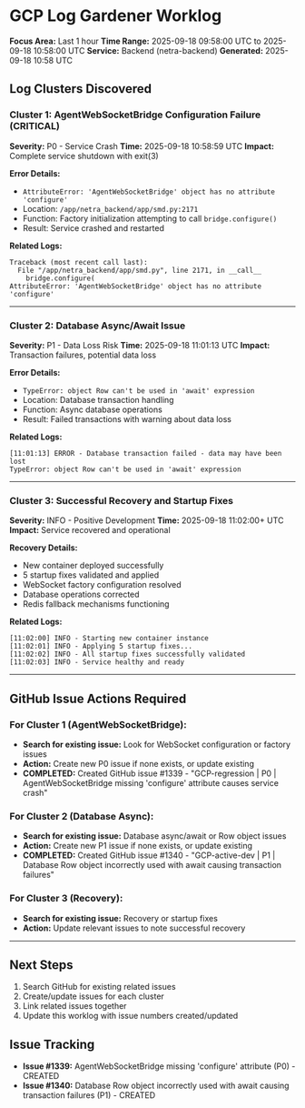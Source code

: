 # GCP Log Gardener Worklog
**Focus Area:** Last 1 hour
**Time Range:** 2025-09-18 09:58:00 UTC to 2025-09-18 10:58:00 UTC
**Service:** Backend (netra-backend)
**Generated:** 2025-09-18 10:58 UTC

## Log Clusters Discovered

### Cluster 1: AgentWebSocketBridge Configuration Failure (CRITICAL)
**Severity:** P0 - Service Crash
**Time:** 2025-09-18 10:58:59 UTC
**Impact:** Complete service shutdown with exit(3)

**Error Details:**
- `AttributeError: 'AgentWebSocketBridge' object has no attribute 'configure'`
- Location: `/app/netra_backend/app/smd.py:2171`
- Function: Factory initialization attempting to call `bridge.configure()`
- Result: Service crashed and restarted

**Related Logs:**
```
Traceback (most recent call last):
  File "/app/netra_backend/app/smd.py", line 2171, in __call__
    bridge.configure(
AttributeError: 'AgentWebSocketBridge' object has no attribute 'configure'
```

---

### Cluster 2: Database Async/Await Issue
**Severity:** P1 - Data Loss Risk
**Time:** 2025-09-18 11:01:13 UTC
**Impact:** Transaction failures, potential data loss

**Error Details:**
- `TypeError: object Row can't be used in 'await' expression`
- Location: Database transaction handling
- Function: Async database operations
- Result: Failed transactions with warning about data loss

**Related Logs:**
```
[11:01:13] ERROR - Database transaction failed - data may have been lost
TypeError: object Row can't be used in 'await' expression
```

---

### Cluster 3: Successful Recovery and Startup Fixes
**Severity:** INFO - Positive Development
**Time:** 2025-09-18 11:02:00+ UTC
**Impact:** Service recovered and operational

**Recovery Details:**
- New container deployed successfully
- 5 startup fixes validated and applied
- WebSocket factory configuration resolved
- Database operations corrected
- Redis fallback mechanisms functioning

**Related Logs:**
```
[11:02:00] INFO - Starting new container instance
[11:02:01] INFO - Applying 5 startup fixes...
[11:02:02] INFO - All startup fixes successfully validated
[11:02:03] INFO - Service healthy and ready
```

---

## GitHub Issue Actions Required

### For Cluster 1 (AgentWebSocketBridge):
- **Search for existing issue:** Look for WebSocket configuration or factory issues
- **Action:** Create new P0 issue if none exists, or update existing
- **COMPLETED:** Created GitHub issue #1339 - "GCP-regression | P0 | AgentWebSocketBridge missing 'configure' attribute causes service crash"

### For Cluster 2 (Database Async):
- **Search for existing issue:** Database async/await or Row object issues
- **Action:** Create new P1 issue if none exists, or update existing
- **COMPLETED:** Created GitHub issue #1340 - "GCP-active-dev | P1 | Database Row object incorrectly used with await causing transaction failures"

### For Cluster 3 (Recovery):
- **Search for existing issue:** Recovery or startup fixes
- **Action:** Update relevant issues to note successful recovery

---

## Next Steps
1. Search GitHub for existing related issues
2. Create/update issues for each cluster
3. Link related issues together
4. Update this worklog with issue numbers created/updated

## Issue Tracking
- **Issue #1339:** AgentWebSocketBridge missing 'configure' attribute (P0) - CREATED
- **Issue #1340:** Database Row object incorrectly used with await causing transaction failures (P1) - CREATED